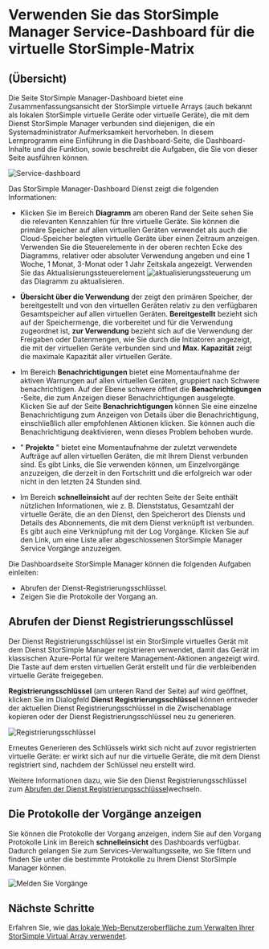 <properties 
   pageTitle="StorSimple Manager-Dienst Dashboard - Virtual Array | Microsoft Azure"
   description="Beschreibt das StorSimple Manager-Dashboard Dienst und erläutert, wie Sie es verwenden, um die Integrität des Arrays virtuellen StorSimple überwachen."
   services="storsimple"
   documentationCenter=""
   authors="alkohli"
   manager="carmonm"
   editor="" />
<tags 
   ms.service="storsimple"
   ms.devlang="na"
   ms.topic="article"
   ms.tgt_pltfrm="na"
   ms.workload="na"
   ms.date="04/07/2016"
   ms.author="alkohli" />

# <a name="use-the-storsimple-manager-service-dashboard-for-the-storsimple-virtual-array"></a>Verwenden Sie das StorSimple Manager Service-Dashboard für die virtuelle StorSimple-Matrix

## <a name="overview"></a>(Übersicht)

Die Seite StorSimple Manager-Dashboard bietet eine Zusammenfassungsansicht der StorSimple virtuelle Arrays (auch bekannt als lokalen StorSimple virtuelle Geräte oder virtuelle Geräte), die mit dem Dienst StorSimple Manager verbunden sind diejenigen, die ein Systemadministrator Aufmerksamkeit hervorheben. In diesem Lernprogramm eine Einführung in die Dashboard-Seite, die Dashboard-Inhalte und die Funktion, sowie beschreibt die Aufgaben, die Sie von dieser Seite ausführen können.

![Service-dashboard](./media/storsimple-ova-service-dashboard/dashboard1.png)

Das StorSimple Manager-Dashboard Dienst zeigt die folgenden Informationen:

- Klicken Sie im Bereich **Diagramm** am oberen Rand der Seite sehen Sie die relevanten Kennzahlen für Ihre virtuelle Geräte. Sie können die primäre Speicher auf allen virtuellen Geräten verwendet als auch die Cloud-Speicher belegten virtuelle Geräte über einen Zeitraum anzeigen. Verwenden Sie die Steuerelemente in der oberen rechten Ecke des Diagramms, relativer oder absoluter Verwendung angeben und eine 1 Woche, 1 Monat, 3-Monat oder 1 Jahr Zeitskala angezeigt. Verwenden Sie das Aktualisierungssteuerelement ![aktualisierungssteuerung](./media/storsimple-ova-service-dashboard/refresh-control.png) um das Diagramm zu aktualisieren.

- **Übersicht über die Verwendung** der zeigt den primären Speicher, der bereitgestellt und von den virtuellen Geräten relativ zu den verfügbaren Gesamtspeicher auf allen virtuellen Geräten. **Bereitgestellt** bezieht sich auf der Speichermenge, die vorbereitet und für die Verwendung zugeordnet ist, **zur Verwendung** bezieht sich auf die Verwendung der Freigaben oder Datenmengen, wie Sie durch die Initiatoren angezeigt, die mit der virtuellen Geräte verbunden sind und **Max. Kapazität** zeigt die maximale Kapazität aller virtuellen Geräte.

- Im Bereich **Benachrichtigungen** bietet eine Momentaufnahme der aktiven Warnungen auf allen virtuellen Geräten, gruppiert nach Schwere benachrichtigen. Auf der Ebene schwere öffnet die **Benachrichtigungen** -Seite, die zum Anzeigen dieser Benachrichtigungen ausgelegte. Klicken Sie auf der Seite **Benachrichtigungen** können Sie eine einzelne Benachrichtigung zum Anzeigen von Details über die Benachrichtigung, einschließlich aller empfohlenen Aktionen klicken. Sie können auch die Benachrichtigung deaktivieren, wenn dieses Problem behoben wurde.

- " **Projekte** " bietet eine Momentaufnahme der zuletzt verwendete Aufträge auf allen virtuellen Geräten, die mit Ihrem Dienst verbunden sind. Es gibt Links, die Sie verwenden können, um Einzelvorgänge anzuzeigen, die derzeit in den Fortschritt und die erfolgreich war oder nicht in den letzten 24 Stunden sind. 

- Im Bereich **schnelleinsicht** auf der rechten Seite der Seite enthält nützlichen Informationen, wie z. B. Dienststatus, Gesamtzahl der virtuelle Geräte, die an den Dienst, den Speicherort des Diensts und Details des Abonnements, die mit dem Dienst verknüpft ist verbunden. Es gibt auch eine Verknüpfung mit der Log Vorgänge. Klicken Sie auf den Link, um eine Liste aller abgeschlossenen StorSimple Manager Service Vorgänge anzuzeigen. 

Die Dashboardseite StorSimple Manager können die folgenden Aufgaben einleiten:

- Abrufen der Dienst-Registrierungsschlüssel.
- Zeigen Sie die Protokolle der Vorgang an.

## <a name="get-the-service-registration-key"></a>Abrufen der Dienst Registrierungsschlüssel

Der Dienst Registrierungsschlüssel ist ein StorSimple virtuelles Gerät mit dem Dienst StorSimple Manager registrieren verwendet, damit das Gerät im klassischen Azure-Portal für weitere Management-Aktionen angezeigt wird. Die Taste auf dem ersten virtuellen Gerät erstellt und für die verbleibenden virtuelle Geräte freigegeben. 

**Registrierungsschlüssel** (am unteren Rand der Seite) auf wird geöffnet, klicken Sie im Dialogfeld **Dienst Registrierungsschlüssel** können entweder der aktuellen Dienst Registrierungsschlüssel in die Zwischenablage kopieren oder der Dienst Registrierungsschlüssel neu zu generieren.

![Registrierungsschlüssel](./media/storsimple-ova-service-dashboard/service-dashboard3.png)

Erneutes Generieren des Schlüssels wirkt sich nicht auf zuvor registrierten virtuelle Geräte: er wirkt sich auf nur die virtuelle Geräte, die mit dem Dienst registriert sind, nachdem der Schlüssel neu erstellt wird.

Weitere Informationen dazu, wie Sie den Dienst Registrierungsschlüssel zum [Abrufen der Dienst Registrierungsschlüssel](storsimple-ova-manage-service.md#get-the-service-registration-key)wechseln.

## <a name="view-the-operations-logs"></a>Die Protokolle der Vorgänge anzeigen

Sie können die Protokolle der Vorgang anzeigen, indem Sie auf den Vorgang Protokolle Link im Bereich **schnelleinsicht** des Dashboards verfügbar. Dadurch gelangen Sie zum Services-Verwaltungsseite, wo Sie filtern und finden Sie unter die bestimmte Protokolle zu Ihrem Dienst StorSimple Manager können.

![Melden Sie Vorgänge](./media/storsimple-ova-service-dashboard/ops-log.png)

## <a name="next-steps"></a>Nächste Schritte

Erfahren Sie, wie [das lokale Web-Benutzeroberfläche zum Verwalten Ihrer StorSimple Virtual Array verwendet](storsimple-ova-web-ui-admin.md).